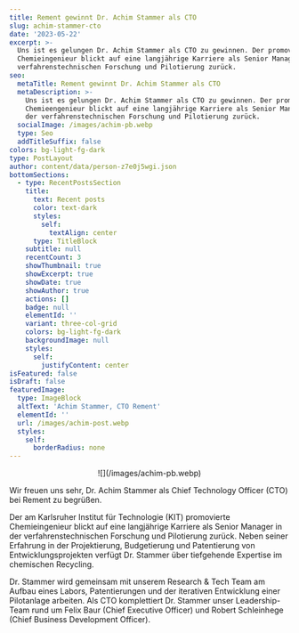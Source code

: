 ```yaml
---
title: Rement gewinnt Dr. Achim Stammer als CTO
slug: achim-stammer-cto
date: '2023-05-22'
excerpt: >-
  Uns ist es gelungen Dr. Achim Stammer als CTO zu gewinnen. Der promovierte
  Chemieingenieur blickt auf eine langjährige Karriere als Senior Manager in der
  verfahrenstechnischen Forschung und Pilotierung zurück. 
seo:
  metaTitle: Rement gewinnt Dr. Achim Stammer als CTO
  metaDescription: >-
    Uns ist es gelungen Dr. Achim Stammer als CTO zu gewinnen. Der promovierte
    Chemieengenieur blickt auf eine langjährige Karriere als Senior Manager in
    der verfahrenstechnischen Forschung und Pilotierung zurück. 
  socialImage: /images/achim-pb.webp
  type: Seo
  addTitleSuffix: false
colors: bg-light-fg-dark
type: PostLayout
author: content/data/person-z7e0j5wgi.json
bottomSections:
  - type: RecentPostsSection
    title:
      text: Recent posts
      color: text-dark
      styles:
        self:
          textAlign: center
      type: TitleBlock
    subtitle: null
    recentCount: 3
    showThumbnail: true
    showExcerpt: true
    showDate: true
    showAuthor: true
    actions: []
    badge: null
    elementId: ''
    variant: three-col-grid
    colors: bg-light-fg-dark
    backgroundImage: null
    styles:
      self:
        justifyContent: center
isFeatured: false
isDraft: false
featuredImage:
  type: ImageBlock
  altText: 'Achim Stammer, CTO Rement'
  elementId: ''
  url: /images/achim-post.webp
  styles:
    self:
      borderRadius: none
---
```

<div style="text-align: center">![](/images/achim-pb.webp)</div>

Wir freuen uns sehr, Dr. Achim Stammer als Chief Technology Officer (CTO) bei Rement zu begrüßen.

Der am Karlsruher Institut für Technologie (KIT) promovierte Chemieingenieur blickt auf eine langjährige Karriere als Senior
Manager in der verfahrenstechnischen Forschung und Pilotierung zurück. Neben seiner Erfahrung in der Projektierung, Budgetierung und Patentierung von Entwicklungsprojekten verfügt Dr. Stammer über tiefgehende Expertise im chemischen Recycling.

Dr. Stammer wird gemeinsam mit unserem Research & Tech Team am Aufbau eines Labors, Patentierungen und der iterativen Entwicklung einer Pilotanlage arbeiten. Als CTO komplettiert Dr. Stammer unser Leadership-Team rund um Felix Baur (Chief Executive Officer) und Robert Schleinhege (Chief Business Development Officer).
